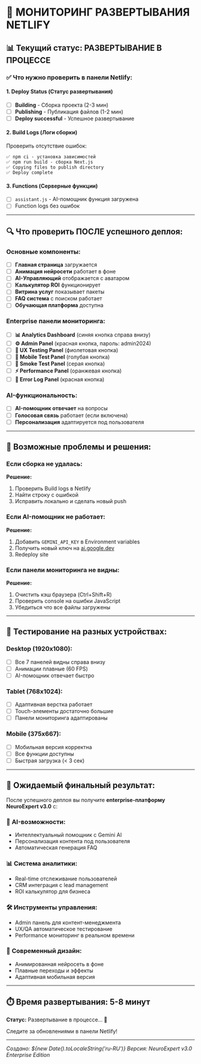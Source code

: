 # 🚀 МОНИТОРИНГ РАЗВЕРТЫВАНИЯ NETLIFY

## 📊 Текущий статус: РАЗВЕРТЫВАНИЕ В ПРОЦЕССЕ

### ✅ Что нужно проверить в панели Netlify:

#### 1. **Deploy Status** (Статус развертывания)
- [ ] **Building** - Сборка проекта (2-3 мин)
- [ ] **Publishing** - Публикация файлов (1-2 мин)  
- [ ] **Deploy successful** - Успешное развертывание

#### 2. **Build Logs** (Логи сборки)
Проверить отсутствие ошибок:
```
✅ npm ci - установка зависимостей
✅ npm run build - сборка Next.js
✅ Copying files to publish directory
✅ Deploy complete
```

#### 3. **Functions** (Серверные функции)
- [ ] `assistant.js` - AI-помощник функция загружена
- [ ] Function logs без ошибок

---

## 🔍 Что проверить ПОСЛЕ успешного деплоя:

### Основные компоненты:
- [ ] **Главная страница** загружается
- [ ] **Анимация нейросети** работает в фоне
- [ ] **AI-Управляющий** отображается с аватаром
- [ ] **Калькулятор ROI** функционирует
- [ ] **Витрина услуг** показывает пакеты
- [ ] **FAQ система** с поиском работает
- [ ] **Обучающая платформа** доступна

### Enterprise панели мониторинга:
- [ ] **📊 Analytics Dashboard** (синяя кнопка справа внизу)
- [ ] **⚙️ Admin Panel** (красная кнопка, пароль: admin2024)
- [ ] **🧪 UX Testing Panel** (фиолетовая кнопка)
- [ ] **📱 Mobile Test Panel** (голубая кнопка) 
- [ ] **🚬 Smoke Test Panel** (серая кнопка)
- [ ] **⚡ Performance Panel** (оранжевая кнопка)
- [ ] **🐛 Error Log Panel** (красная кнопка)

### AI-функциональность:
- [ ] **AI-помощник отвечает** на вопросы
- [ ] **Голосовая связь** работает (если включена)
- [ ] **Персонализация** адаптируется под пользователя

---

## 🚨 Возможные проблемы и решения:

### Если сборка не удалась:
**Решение:**
1. Проверить Build logs в Netlify
2. Найти строку с ошибкой
3. Исправить локально и сделать новый push

### Если AI-помощник не работает:
**Решение:**
1. Добавить `GEMINI_API_KEY` в Environment variables
2. Получить новый ключ на [ai.google.dev](https://ai.google.dev/)
3. Redeploy site

### Если панели мониторинга не видны:
**Решение:**
1. Очистить кэш браузера (Ctrl+Shift+R)
2. Проверить console на ошибки JavaScript
3. Убедиться что все файлы загружены

---

## 📱 Тестирование на разных устройствах:

### Desktop (1920x1080):
- [ ] Все 7 панелей видны справа внизу
- [ ] Анимации плавные (60 FPS)
- [ ] AI-помощник отвечает быстро

### Tablet (768x1024):
- [ ] Адаптивная верстка работает
- [ ] Touch-элементы достаточно большие
- [ ] Панели мониторинга адаптированы

### Mobile (375x667):
- [ ] Мобильная версия корректна
- [ ] Все функции доступны
- [ ] Быстрая загрузка (< 3 сек)

---

## 🎯 Ожидаемый финальный результат:

После успешного деплоя вы получите **enterprise-платформу NeuroExpert v3.0** с:

### 🧠 **AI-возможности:**
- Интеллектуальный помощник с Gemini AI
- Персонализация контента под пользователя
- Автоматическая генерация FAQ

### 📊 **Система аналитики:**
- Real-time отслеживание пользователей
- CRM интеграция с lead management
- ROI калькулятор для бизнеса

### 🛠️ **Инструменты управления:**
- Admin панель для контент-менеджмента
- UX/QA автоматическое тестирование
- Performance мониторинг в реальном времени

### 🎨 **Современный дизайн:**
- Анимированная нейросеть в фоне
- Плавные переходы и эффекты
- Адаптивная мобильная версия

---

## ⏱️ Время развертывания: 5-8 минут

**Статус:** Развертывание в процессе... 🔄

Следите за обновлениями в панели Netlify!

---

*Создано: ${new Date().toLocaleString('ru-RU')}*
*Версия: NeuroExpert v3.0 Enterprise Edition*
